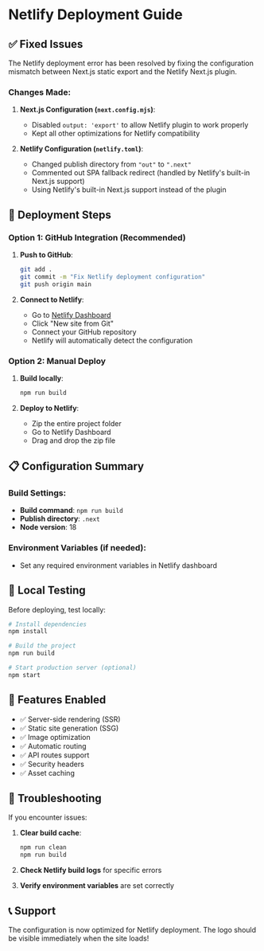 # Netlify Deployment Guide

## ✅ Fixed Issues

The Netlify deployment error has been resolved by fixing the configuration mismatch between Next.js static export and the Netlify Next.js plugin.

### Changes Made:

1. **Next.js Configuration (`next.config.mjs`)**:
   - Disabled `output: 'export'` to allow Netlify plugin to work properly
   - Kept all other optimizations for Netlify compatibility

2. **Netlify Configuration (`netlify.toml`)**:
   - Changed publish directory from `"out"` to `".next"`
   - Commented out SPA fallback redirect (handled by Netlify's built-in Next.js support)
   - Using Netlify's built-in Next.js support instead of the plugin

## 🚀 Deployment Steps

### Option 1: GitHub Integration (Recommended)

1. **Push to GitHub**:
   ```bash
   git add .
   git commit -m "Fix Netlify deployment configuration"
   git push origin main
   ```

2. **Connect to Netlify**:
   - Go to [Netlify Dashboard](https://app.netlify.com/)
   - Click "New site from Git"
   - Connect your GitHub repository
   - Netlify will automatically detect the configuration

### Option 2: Manual Deploy

1. **Build locally**:
   ```bash
   npm run build
   ```

2. **Deploy to Netlify**:
   - Zip the entire project folder
   - Go to Netlify Dashboard
   - Drag and drop the zip file

## 📋 Configuration Summary

### Build Settings:
- **Build command**: `npm run build`
- **Publish directory**: `.next`
- **Node version**: 18

### Environment Variables (if needed):
- Set any required environment variables in Netlify dashboard

## 🔧 Local Testing

Before deploying, test locally:

```bash
# Install dependencies
npm install

# Build the project
npm run build

# Start production server (optional)
npm start
```

## 🌟 Features Enabled

- ✅ Server-side rendering (SSR)
- ✅ Static site generation (SSG)
- ✅ Image optimization
- ✅ Automatic routing
- ✅ API routes support
- ✅ Security headers
- ✅ Asset caching

## 🐛 Troubleshooting

If you encounter issues:

1. **Clear build cache**:
   ```bash
   npm run clean
   npm run build
   ```

2. **Check Netlify build logs** for specific errors

3. **Verify environment variables** are set correctly

## 📞 Support

The configuration is now optimized for Netlify deployment. The logo should be visible immediately when the site loads!
